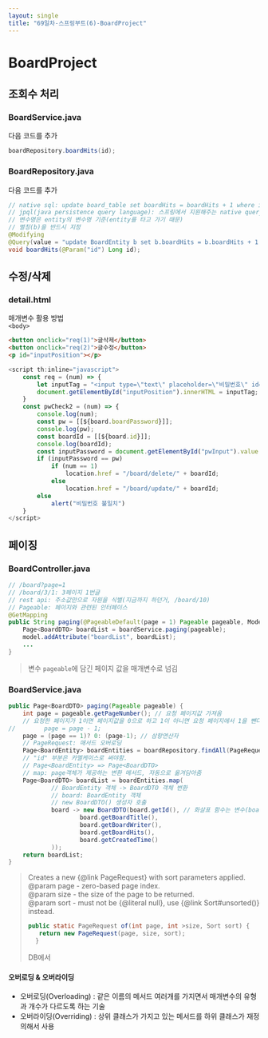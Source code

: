 ```yaml
---
layout: single
title: "69일차-스프링부트(6)-BoardProject"
---
```


# BoardProject
## 조회수 처리
### BoardService.java
다음 코드를 추가

```java
boardRepository.boardHits(id);
```

### BoardRepository.java
다음 코드를 추가

```java
// native sql: update board_table set boardHits = boardHits + 1 where id=?
// jpql(java persistence query language): 스프링에서 지원해주는 native query
// 변수명은 entity의 변수명 기준(entity를 타고 가기 때문)
// 별칭(b)을 반드시 지정
@Modifying
@Query(value = "update BoardEntity b set b.boardHits = b.boardHits + 1 where b.id = :id")
void boardHits(@Param("id") Long id);
```

## 수정/삭제
### detail.html
매개변수 활용 방법   
`<body>`

```html
<button onclick="req(1)">글삭제</button>
<button onclick="req(2)">글수정</button>
<p id="inputPosition"></p>
```

```js
<script th:inline="javascript">
    const req = (num) => {
        let inputTag = "<input type=\"text\" placeholder=\"비밀번호\" id=\"pwInput\"><button type=\"button\" id=\"password\" onclick=\"pwCheck2(" + num + ")\">확인</button>";
        document.getElementById("inputPosition").innerHTML = inputTag;
    }
    const pwCheck2 = (num) => {
        console.log(num);
        const pw = [[${board.boardPassword}]];
        console.log(pw);
        const boardId = [[${board.id}]];
        console.log(boardId);
        const inputPassword = document.getElementById("pwInput").value
        if (inputPassword == pw)
            if (num == 1)
                location.href = "/board/delete/" + boardId;
            else
                location.href = "/board/update/" + boardId;
        else
            alert("비밀번호 불일치")
    }
</script>
```

## 페이징
### BoardController.java

```java
// /board?page=1
// /board/3/1: 3페이지 1번글
// rest api: 주소값만으로 자원을 식별(지금까지 하던거, /board/10) 
// Pageable: 페이지와 관련된 인터페이스
@GetMapping
public String paging(@PageableDefault(page = 1) Pageable pageable, Model model) {
    Page<BoardDTO> boardList = boardService.paging(pageable);
    model.addAttribute("boardList", boardList);
    ...
}
```
>변수 `pageable`에 담긴 페이지 값을 매개변수로 넘김

### BoardService.java

```java
public Page<BoardDTO> paging(Pageable pageable) {
    int page = pageable.getPageNumber(); // 요청 페이지값 가져옴
    // 요청한 페이지가 1이면 페이지값을 0으로 하고 1이 아니면 요청 페이지에서 1을 뺀다.
//        page = page - 1;
    page = (page == 1)? 0: (page-1); // 삼항연산자
    // PageRequest: 매서드 오버로딩
    Page<BoardEntity> boardEntities = boardRepository.findAll(PageRequest.of(page, PagingConst.PAGE_LIMIT, Sort.by(Sort.Direction.DESC, "id")));
    // "id" 부분은 카멜케이스로 써야함.
    // Page<BoardEntity> => Page<BoardDTO>
    // map: page객체가 제공하는 변환 메서드, 자동으로 옮겨담아줌
    Page<BoardDTO> boardList = boardEntities.map(
            // BoardEntity 객체 -> BoardDTO 객체 변환
            // board: BoardEntity 객체
            // new BoardDTO() 생성자 호출
            board -> new BoardDTO(board.getId(), // 화살표 함수는 변수(board)만 써줘도 인식 됨
                    board.getBoardTitle(),
                    board.getBoardWriter(),
                    board.getBoardHits(),
                    board.getCreatedTime()
            ));
    return boardList;
}
```
>Creates a new {@link PageRequest} with sort parameters applied.   
>@param page - zero-based page index.   
>@param size - the size of the page to be returned.   
>@param sort - must not be {@literal null}, use {@link Sort#unsorted()} instead.   
>```java
>public static PageRequest of(int page, int >size, Sort sort) {
>    return new PageRequest(page, size, sort);
>	}
>```
>DB에서 

#### 오버로딩 & 오버라이딩
- 오버로딩(Overloading) : 같은 이름의 메서드 여러개를 가지면서 매개변수의 유형과 개수가 다르도록 하는 기술
- 오버라이딩(Overriding) : 상위 클래스가 가지고 있는 메서드를 하위 클래스가 재정의해서 사용